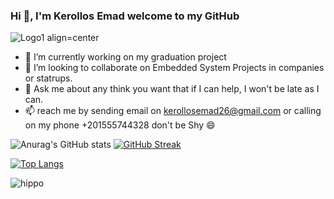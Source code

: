 ### Hi 👋, I'm Kerollos Emad welcome to my GitHub

![Logo1 align=center](https://user-images.githubusercontent.com/91436830/171506810-aacc36e6-a52b-4321-9783-825b732f66a7.png)


- 🔭 I’m currently working on my graduation project
- 👯 I’m looking to collaborate on  Embedded System Projects in companies or statrups.
- 💬 Ask me about any think you want that if I can help, I won't be late as I can.
- 📫 reach me by sending email on kerollosemad26@gmail.com or calling on my phone +201555744328 don't be Shy 😄


![Anurag's GitHub stats](https://github-readme-stats.vercel.app/api?username=kerollosemd&show_icons=true&theme=tokyonight&hide=stars,issues&hide_border)
[![GitHub Streak](http://github-readme-streak-stats.herokuapp.com?user=kerollosemd&theme=tokyonight&hide_border=true)](https://git.io/streak-stats)

[![Top Langs](https://github-readme-stats.vercel.app/api/top-langs/?username=kerollosemd&layout=compact)](https://github.com/anuraghazra/github-readme-stats)

![hippo]()


<!--
**KerollosEmd/KerollosEmd** is a ✨ _special_ ✨ repository because its `README.md` (this file) appears on your GitHub profile.

Here are some ideas to get you started:


- 🔭 I’m currently working on ...
- 🌱 I’m currently learning ...
- 👯 I’m looking to collaborate on ...
- 🤔 I’m looking for help with ...
- 💬 Ask me about ...
- 📫 How to reach me: ...
- 😄 Pronouns: ...
- ⚡ Fun fact: ...
-->
